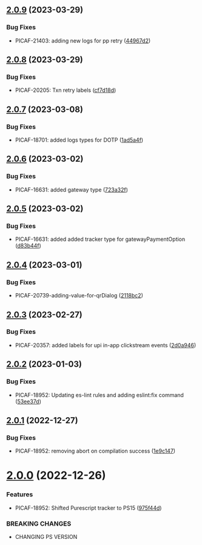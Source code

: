 ## [2.0.9](https://ssh.bitbucket.juspay.net/picaf/purescript-tracker/compare/v2.0.8...v2.0.9) (2023-03-29)


### Bug Fixes

* PICAF-21403: adding new logs for pp retry ([44967d2](https://ssh.bitbucket.juspay.net/picaf/purescript-tracker/commit/44967d2af2c10c8281403e215240808113455fc3))

## [2.0.8](https://ssh.bitbucket.juspay.net/picaf/purescript-tracker/compare/v2.0.7...v2.0.8) (2023-03-29)


### Bug Fixes

* PICAF-20205: Txn retry labels ([cf7d18d](https://ssh.bitbucket.juspay.net/picaf/purescript-tracker/commit/cf7d18da07e1d7b87dbd39a898a1136b7d49b782))

## [2.0.7](https://ssh.bitbucket.juspay.net/picaf/purescript-tracker/compare/v2.0.6...v2.0.7) (2023-03-08)


### Bug Fixes

* PICAF-18701: added logs types for DOTP ([1ad5a4f](https://ssh.bitbucket.juspay.net/picaf/purescript-tracker/commit/1ad5a4f0064428f224b9ba1d3bf5971deaf14d3b))

## [2.0.6](https://ssh.bitbucket.juspay.net/picaf/purescript-tracker/compare/v2.0.5...v2.0.6) (2023-03-02)


### Bug Fixes

* PICAF-16631: added gateway type ([723a32f](https://ssh.bitbucket.juspay.net/picaf/purescript-tracker/commit/723a32fa627f45c562ca8a88d2c6661249bcaab1))

## [2.0.5](https://ssh.bitbucket.juspay.net/picaf/purescript-tracker/compare/v2.0.4...v2.0.5) (2023-03-02)


### Bug Fixes

* PICAF-16631: added added tracker type for gatewayPaymentOption ([d83b44f](https://ssh.bitbucket.juspay.net/picaf/purescript-tracker/commit/d83b44f64c228e63a8233af39bfbccd80d709e1f))

## [2.0.4](https://ssh.bitbucket.juspay.net/picaf/purescript-tracker/compare/v2.0.3...v2.0.4) (2023-03-01)


### Bug Fixes

* PICAF-20739-adding-value-for-qrDialog ([2118bc2](https://ssh.bitbucket.juspay.net/picaf/purescript-tracker/commit/2118bc275f1a37911f992dcf412d462f1d900dc2))

## [2.0.3](https://ssh.bitbucket.juspay.net/picaf/purescript-tracker/compare/v2.0.2...v2.0.3) (2023-02-27)


### Bug Fixes

* PICAF-20357: added labels for upi in-app clickstream events ([2d0a946](https://ssh.bitbucket.juspay.net/picaf/purescript-tracker/commit/2d0a946e0ea9f67587be3f1b36d36d8d30d8e54b))

## [2.0.2](https://bitbucket.org/juspay/purescript-tracker/compare/v2.0.1...v2.0.2) (2023-01-03)


### Bug Fixes

* PICAF-18952: Updating es-lint rules and adding eslint:fix command ([53ee37d](https://bitbucket.org/juspay/purescript-tracker/commits/53ee37dee311a1aa251168b81dc633662fc06253))

## [2.0.1](https://bitbucket.org/juspay/purescript-tracker/compare/v2.0.0...v2.0.1) (2022-12-27)


### Bug Fixes

* PICAF-18952: removing abort on compilation success ([1e9c147](https://bitbucket.org/juspay/purescript-tracker/commits/1e9c147309e0ea8a8db4bb66ae41e7662162d8e2))

# [2.0.0](https://bitbucket.org/juspay/purescript-tracker/compare/v1.18.0...v2.0.0) (2022-12-26)


### Features

* PICAF-18952: Shifted Purescript tracker to PS15 ([975f44d](https://bitbucket.org/juspay/purescript-tracker/commits/975f44de1a3f4ec8c076c15ea561aa3bb4cc240b))


### BREAKING CHANGES

* CHANGING PS VERSION
